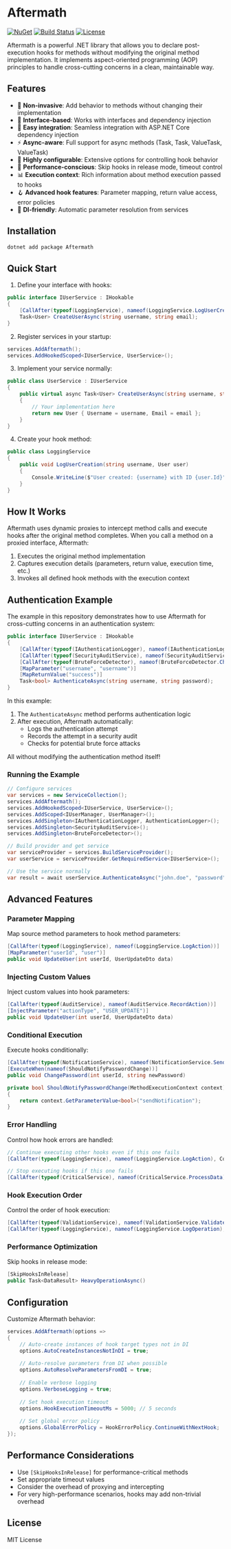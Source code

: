 ﻿# Aftermath

[![NuGet](https://img.shields.io/nuget/v/Aftermath.svg)](https://www.nuget.org/packages/Aftermath/)
[![Build Status](https://img.shields.io/github/workflow/status/ShadyNagy/Aftermath/Build%20and%20Test)](https://github.com/ShadyNagy/Aftermath/actions)
[![License](https://img.shields.io/github/license/ShadyNagy/Aftermath)](https://github.com/ShadyNagy/Aftermath/blob/main/LICENSE)

Aftermath is a powerful .NET library that allows you to declare post-execution hooks for methods without modifying the original method implementation. It implements aspect-oriented programming (AOP) principles to handle cross-cutting concerns in a clean, maintainable way.

## Features

- 🔄 **Non-invasive**: Add behavior to methods without changing their implementation
- 🧩 **Interface-based**: Works with interfaces and dependency injection
- 🔌 **Easy integration**: Seamless integration with ASP.NET Core dependency injection
- ⚡ **Async-aware**: Full support for async methods (Task, Task<T>, ValueTask, ValueTask<T>)
- 🔧 **Highly configurable**: Extensive options for controlling hook behavior
- 🚀 **Performance-conscious**: Skip hooks in release mode, timeout control
- 📊 **Execution context**: Rich information about method execution passed to hooks
- 🪝 **Advanced hook features**: Parameter mapping, return value access, error policies
- 💉 **DI-friendly**: Automatic parameter resolution from services

## Installation

```bash
dotnet add package Aftermath
```

## Quick Start

1. Define your interface with hooks:

```csharp
public interface IUserService : IHookable
{
    [CallAfter(typeof(LoggingService), nameof(LoggingService.LogUserCreation))]
    Task<User> CreateUserAsync(string username, string email);
}
```

2. Register services in your startup:

```csharp
services.AddAftermath();
services.AddHookedScoped<IUserService, UserService>();
```

3. Implement your service normally:

```csharp
public class UserService : IUserService
{
    public virtual async Task<User> CreateUserAsync(string username, string email)
    {
        // Your implementation here
        return new User { Username = username, Email = email };
    }
}
```

4. Create your hook method:

```csharp
public class LoggingService
{
    public void LogUserCreation(string username, User user)
    {
        Console.WriteLine($"User created: {username} with ID {user.Id}");
    }
}
```

## How It Works

Aftermath uses dynamic proxies to intercept method calls and execute hooks after the original method completes. When you call a method on a proxied interface, Aftermath:

1. Executes the original method implementation
2. Captures execution details (parameters, return value, execution time, etc.)
3. Invokes all defined hook methods with the execution context

## Authentication Example

The example in this repository demonstrates how to use Aftermath for cross-cutting concerns in an authentication system:

```csharp
public interface IUserService : IHookable
{
    [CallAfter(typeof(IAuthenticationLogger), nameof(IAuthenticationLogger.LogAuthenticationAttemptAsync))]
    [CallAfter(typeof(SecurityAuditService), nameof(SecurityAuditService.RecordAuthenticationAttempt))]
    [CallAfter(typeof(BruteForceDetector), nameof(BruteForceDetector.CheckForBruteForceAttack))]
    [MapParameter("username", "username")]
    [MapReturnValue("success")]
    Task<bool> AuthenticateAsync(string username, string password);
}
```

In this example:

1. The `AuthenticateAsync` method performs authentication logic
2. After execution, Aftermath automatically:
   - Logs the authentication attempt
   - Records the attempt in a security audit
   - Checks for potential brute force attacks

All without modifying the authentication method itself!

### Running the Example

```csharp
// Configure services
var services = new ServiceCollection();
services.AddAftermath();
services.AddHookedScoped<IUserService, UserService>();
services.AddScoped<IUserManager, UserManager>();
services.AddSingleton<IAuthenticationLogger, AuthenticationLogger>();
services.AddSingleton<SecurityAuditService>();
services.AddSingleton<BruteForceDetector>();

// Build provider and get service
var serviceProvider = services.BuildServiceProvider();
var userService = serviceProvider.GetRequiredService<IUserService>();

// Use the service normally
var result = await userService.AuthenticateAsync("john.doe", "password");
```

## Advanced Features

### Parameter Mapping

Map source method parameters to hook method parameters:

```csharp
[CallAfter(typeof(LoggingService), nameof(LoggingService.LogAction))]
[MapParameter("userId", "user")]
public void UpdateUser(int userId, UserUpdateDto data)
```

### Injecting Custom Values

Inject custom values into hook parameters:

```csharp
[CallAfter(typeof(AuditService), nameof(AuditService.RecordAction))]
[InjectParameter("actionType", "USER_UPDATE")]
public void UpdateUser(int userId, UserUpdateDto data)
```

### Conditional Execution

Execute hooks conditionally:

```csharp
[CallAfter(typeof(NotificationService), nameof(NotificationService.SendPasswordChangeEmail))]
[ExecuteWhen(nameof(ShouldNotifyPasswordChange))]
public void ChangePassword(int userId, string newPassword)

private bool ShouldNotifyPasswordChange(MethodExecutionContext context)
{
    return context.GetParameterValue<bool>("sendNotification");
}
```

### Error Handling

Control how hook errors are handled:

```csharp
// Continue executing other hooks even if this one fails
[CallAfter(typeof(LoggingService), nameof(LoggingService.LogAction), ContinueOnError = true)]

// Stop executing hooks if this one fails
[CallAfter(typeof(CriticalService), nameof(CriticalService.ProcessData), ContinueOnError = false)]
```

### Hook Execution Order

Control the order of hook execution:

```csharp
[CallAfter(typeof(ValidationService), nameof(ValidationService.ValidateResult), Order = 1)]
[CallAfter(typeof(LoggingService), nameof(LoggingService.LogOperation), Order = 2)]
```

### Performance Optimization

Skip hooks in release mode:

```csharp
[SkipHooksInRelease]
public Task<DataResult> HeavyOperationAsync()
```

## Configuration

Customize Aftermath behavior:

```csharp
services.AddAftermath(options =>
{
    // Auto-create instances of hook target types not in DI
    options.AutoCreateInstancesNotInDI = true;
    
    // Auto-resolve parameters from DI when possible
    options.AutoResolveParametersFromDI = true;
    
    // Enable verbose logging
    options.VerboseLogging = true;
    
    // Set hook execution timeout
    options.HookExecutionTimeoutMs = 5000; // 5 seconds
    
    // Set global error policy
    options.GlobalErrorPolicy = HookErrorPolicy.ContinueWithNextHook;
});
```

## Performance Considerations

- Use `[SkipHooksInRelease]` for performance-critical methods
- Set appropriate timeout values
- Consider the overhead of proxying and intercepting
- For very high-performance scenarios, hooks may add non-trivial overhead

## License

MIT License
